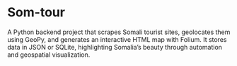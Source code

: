 # Som-tour
A Python backend project that scrapes Somali tourist sites, geolocates them using GeoPy, and generates an interactive HTML map with Folium. It stores data in JSON or SQLite, highlighting Somalia’s beauty through automation and geospatial visualization.
